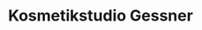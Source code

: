 ---
title: "Kosmetikstudio Gessner"
url: /bad-fuessing/kosmetikstudio-gessner-thermalbadstrasse/
shop: Kosmetik
---